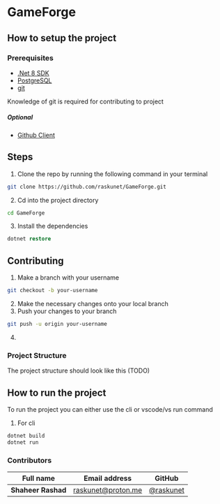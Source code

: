 # GameForge 

## How to setup the project

### Prerequisites
- [.Net 8 SDK](https://dotnet.microsoft.com/en-us/download)
- [PostgreSQL](https://www.postgresql.org/)
- [git](https://git-scm.com)

Knowledge of git is required for contributing to project
##### Optional
- [Github Client](https://desktop.github.com/download/)

## Steps

1. Clone the repo by running the following command in your terminal
```bash
git clone https://github.com/raskunet/GameForge.git
```
2. Cd into the project directory
```bash
cd GameForge
```
3. Install the dependencies
```ps
dotnet restore
```
## Contributing
1. Make a branch with your username
```bash
git checkout -b your-username
```
2. Make the necessary changes onto your local branch
3. Push your changes to your branch
```bash
git push -u origin your-username
```
4.


### Project Structure
The project structure should look like this (TODO)

## How to run the project
To run the project you can either use the cli or vscode/vs run command
1. For cli
```bash
dotnet build
dotnet run
```

### Contributors

| Full name  | Email address | GitHub |
| ------------- | ------------- | ------------- |
| **Shaheer Rashad**  | <raskunet@proton.me>  | [@raskunet](https://github.com/raskunet) |
